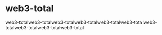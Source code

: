 # web3-total
web3-totalweb3-totalweb3-totalweb3-totalweb3-totalweb3-totalweb3-totalweb3-totalweb3-totalweb3-total
